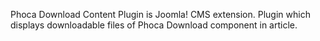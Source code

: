 Phoca Download Content Plugin is Joomla! CMS extension. Plugin which displays downloadable files of Phoca Download component in article.